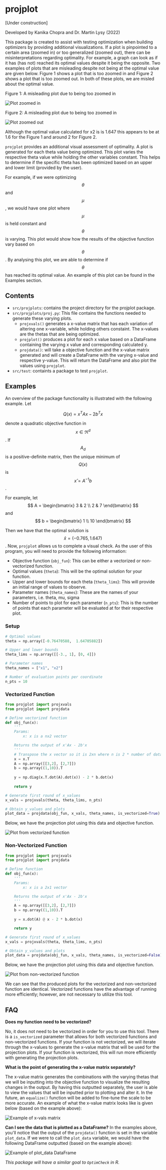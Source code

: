 # projplot

[Under construction]

Developed by Kanika Chopra and Dr. Martin Lysy (2022)

This package is created to assist with testing optimization when building optimizers by providing additional visualizations. If a plot is pinpointed to a certain area (zoomed in) or too generalized (zoomed out), there can be misinterpretations regarding optimality. For example, a graph can look as if it has (has not) reached its optimal values despite it being the opposite. Two examples of plots that are misleading despite not being at the optimal value are given below. Figure 1 shows a plot that is too zoomed in and Figure 2 shows a plot that is too zoomed out. In both of these plots, we are misled about the optimal value. 

Figure 1: A misleading plot due to being too zoomed in

<img src="/docs/zoomedin.png" alt = "Plot zoomed in">


Figure 2: A misleading plot due to being too zoomed in

<img src="/docs/zoomedout.png" alt = "Plot zoomed out">

Although the optimal value calculated for x2 is is 1.647 this appears to be at 1.6 for the Figure 1 and around 2 for Figure 2. 

`projplot` provides an additional visual assessment of optimality. A plot is generated for each theta value being optimized. This plot varies the respective theta value while holding the other variables constant. This helps to determine if the specific theta has been optimized based on an upper and lower limit (provided by the user). 

For example, if we were optimizing $$\theta$$ and $$\mu$$, we would have one plot where $$\mu$$ is held constant and $$\theta$$ is varying. This plot would show how the results of the objective function vary based on $$\theta$$. By analysing this plot, we are able to determine if $$\theta$$ has reached its optimal value. An example of this plot can be found in the Examples section. 

## Contents

* `src/projplots`: contains the project directory for the projplot package. 
* `src/projplots/proj.py`: This file contains the functions needed to generate these varying plots. 
    * `projxvals()` generates a x-value matrix that has each variation of altering one x-variable, while holding others constaint. The x-values are the thetas that are being optimized. 
    * `projplot()` produces a plot for each x value based on a DataFrame containing the varying x value and corresponding calculated y. 
    * `projdata()`: will take a objective function and the x-value matrix generated and will create a DataFrame with the varying x-value and respective y-value. This will return the DataFrame and also plot the values using `projplot`.
* `src/test`: containts a package to test `projplot`.

## Examples

An overview of the package functionality is illustrated with the following example. Let 

$$ Q(x) = x^TAx - 2b^Tx $$ 

denote a quadratic objective function in $$x \in \Re^d$$. If $$A_d$$ is a positive-definite matrix, then the unique minimum of $$Q(x)$$ is $$x̂ =A^{-1}b$$. 

For example, let
$$
A = \begin{bmatrix} 
    3 & 2 \\
    2 & 7
    \end{bmatrix}
$$ 
and 
$$ 
b = \begin{bmatrix}
    1 \\
    10
    \end{bmatrix}
$$ 

Then we have that the optimal solution is $$\hat{x} = (-0.765, 1.647)$$. Now, `projplot` allows us to complete a visual check. As the user of this program, you will need to provide the following information:

* Objective function (`obj_fun`): This can be either a vectorized or non-vectorized function. 
*  Optimal values (`theta`): This will be the optimal solution for your function. 
*  Upper and lower bounds for each theta (`theta_lims`): This will provide an initial range of values to observe.
*  Parameter names (`theta_names`): These are the names of your parameters, i.e. theta, mu, sigma
*  Number of points to plot for each parameter (`n_pts`): This is the number of points that each parameter will be evaluated at for their respective plot. 

### Setup
```python
# Optimal values
theta = np.array([-0.76470588,  1.64705882])

# Upper and lower bounds
theta_lims = np.array([[-3., 1], [0, 4]])

# Parameter names
theta_names = ["x1", "x2"]

# Number of evaluation points per coordinate
n_pts = 10
```

### Vectorized Function
```python
from projplot import projxvals
from projplot import projdata

# Define vectorized function
def obj_fun(x):
    '''
    Params: 
        x: x is a nx2 vector

    Returns the output of x'Ax - 2b'x
    '''
    # Transpose the x vector so it is 2xn where n is 2 * number of data points 
    x = x.T 
    A = np.array([[3,2], [2,7]])
    b = np.array((1,10)).T
    
    y = np.diag(x.T.dot(A).dot(x)) - 2 * b.dot(x)
        
    return y

# Generate first round of x_values
x_vals = projxvals(theta, theta_lims, n_pts)

# Obtain y_values and plots
plot_data = projdata(obj_fun, x_vals, theta_names, is_vectorized=True)
```

Below, we have the projection plot using this data and objective function. 

<img src="/docs/plot1.png" alt = "Plot from vectorized function">

### Non-Vectorized Function
```python
from projplot import projxvals
from projplot import projdata

# Define function
def obj_fun(x):
    '''
    Params: 
        x: x is a 2x1 vector

    Returns the output of x'Ax - 2b'x
    '''
    A = np.array([[3,2], [2,7]])
    b = np.array((1,10)).T
    
    y = x.dot(A) @ x - 2 * b.dot(x) 

    return y

# Generate first round of x_values
x_vals = projxvals(theta, theta_lims, n_pts)

# Obtain y_values and plots
plot_data = projdata(obj_fun, x_vals, theta_names, is_vectorized=False)
```

Below, we have the projection plot using this data and objective function. 

<img src="/docs/plot2.png" alt = "Plot from non-vectorized function">

We can see that the produced plots for the vectorized and non-vectorized function are identical. Vectorized functions have the advantage of running more efficiently; however, are not necessary to utilize this tool.

## FAQ

**Does my function need to be vectorized?** 

No, it does not need to be vectorized in order for you to use this tool. There is a `is_vectorized` parameter that allows for both vectorized functions and non-vectorized functions. If your function is not vectorized, we will iterate through the x-values to generate the x-value matrix that will be used for the projection plots. If your function is vectorized, this will run more efficiently with generating the projection plots. 

**What is the point of generating the x-value matrix separately?**

The x-value matrix generates the combinations with the varying thetas that we will be inputting into the objective function to visualize the resulting changes in the output. By having this outputted separately, the user is able to view the values that will be inputted prior to plotting and alter it. In the future, an `equalize()` function will be added to fine-tune the scale to be more accurate. An example of what the x-value matrix looks like is given below (based on the example above): 

<img src="/docs/x_vals.png" alt = "Example of x-vals matrix">

**Can I see the data that is plotted as a DataFrame?**
In the examples above, you'll notice that the output of the `projdata()` function is set in the variable `plot_data`. If we were to call the `plot_data` variable, we would have the following DataFrame outputted (based on the example above):

<img src="/docs/plot_data.png" alt = "Example of plot_data DataFrame">

*This package will have a similar goal to `OptimCheck` in R.*